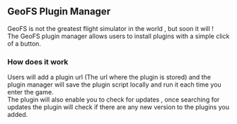 ## GeoFS Plugin Manager ##
GeoFS is not the greatest flight simulator in the world , but soon it will ! <br/>
The GeoFS plugin manager allows users to install plugins with a simple click of a button.

### How does it work ###
Users will add a plugin url (The url where the plugin is stored) and the plugin manager will save the plugin script locally and run it each time you enter the game. <br/>
The plugin will also enable you to check for updates , once searching for updates the plugin will check if there are any new version to the plugins you added.
